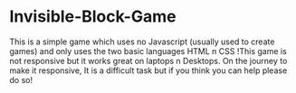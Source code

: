 # Invisible-Block-Game
This is a simple game which uses no Javascript (usually used to create games)  and only uses the two basic languages HTML n CSS !This game is not responsive but it works great on laptops n Desktops. On the journey to make it responsive, It is a difficult task but if you think you can help please do so!
